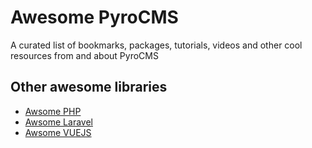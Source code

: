 # Awesome PyroCMS
A curated list of bookmarks, packages, tutorials, videos and other cool resources from and about PyroCMS

## Other awesome libraries
* [Awsome PHP](https://github.com/ziadoz/awesome-php)  
* [Awsome Laravel](https://github.com/chiraggude/awesome-laravel)  
* [Awsome VUEJS](https://github.com/vuejs/awesome-vue)  
